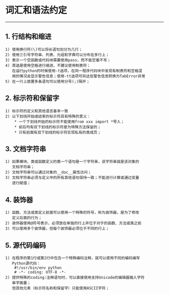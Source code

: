 # **词汇和语法约定**
***

## **1. 行结构和缩进**
    1) 使用换行符(\)可以将长语句划分为几行；
    2) 使用三引号字符串、列表、元组和字典可以分布在多行上；
    3) 表示一个空函数或代码块需要使用pass，而不能空着不写；
    4) 首选是使用空格进行缩进，不建议使用制表符；
       在运行python的时候使用-t选项，在同一程序代码块中发现有制表符和空格混
       用的情况会显示警告信息；使用-tt选项可将这些警告信息转换为TabError异常
    5) 在一行上放置多条语句可以使用分号(;)隔开；

## **2. 标示符和保留字**
    1) 标示符的定义和其他语言基本一致
    2) 以下划线开始或结束的标示符具有特殊的意义：
        * 一个下划线开始的标示符不能使用from xxx import *导入；
        * 前后均有双下划线的标示符是为特殊方法保留的；
        * 只有前面有双下划线的标示符实现私有的类成员；

## **3. 文档字符串**
    1) 如果模块、类或函数定义的第一个语句是一个字符串，该字符串就是该对象的
       文档字符串；
    2) 文档字符串可以通过对象的__doc__属性访问；
    3) 文档字符串必须与定义中的所有其他语句保持一致；不能进行计算或通过变量
       进行赋值；

## **4. 装饰器**
    1) 函数、方法或类定义前面可以使用一个特殊的符号，称为装饰器，是为了修改
       定义后面的行为；
    2) 装饰器使用@符号表示，必须放在单独的行上并位于对于的函数、方法或类之前
    3) 可以使用多个装饰器，但每个装饰器必须位于不同的行上；

## **5. 源代码编码**
    1) 在程序的第1行或第2行中包含一个特殊编码注释，就可以使用不同的编码编写
       Python源代码：
        #!/usr/bin/env python
        # -*- coding: UTF-8 -*-
    2) 提供特殊的coding:注释语句时，可以直接使用支持Unicode的编辑器输入字符
       串字面量；
       但其他元素（标示符名称和保留字）只能使用ASCII字符；
